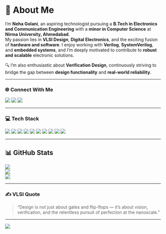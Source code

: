 # 💫 About Me  
I’m **Neha Golani**, an aspiring technologist pursuing a **B.Tech in Electronics and Communication Engineering** with a **minor in Computer Science** at **Nirma University, Ahmedabad**.  
My passion lies in **VLSI Design**, **Digital Electronics**, and the exciting fusion of **hardware and software**. I enjoy working with **Verilog**, **SystemVerilog**, and **embedded systems**, and I’m deeply motivated to contribute to **robust and scalable** electronic solutions.  

🔍 I’m also enthusiastic about **Verification Design**, continuously striving to bridge the gap between **design functionality** and **real-world reliability**.  

---
### 🌐 Connect With Me  
<a href="https://linkedin.com/in/neha-golani-546308252"><img src="https://img.shields.io/badge/LinkedIn-Neha%20Golani-0A66C2?style=plastic&logo=linkedin&logoColor=white"></a> <a href="https://x.com/nehagolani19"><img src="https://img.shields.io/badge/X-@nehagolani19-000000?style=plastic&logo=X&logoColor=white"></a> <a href="mailto:nehagolani2005@gmail.com"><img src="https://img.shields.io/badge/Email-nehagolani2005@gmail.com-D14836?style=plastic&logo=gmail&logoColor=white"></a>

---

### 💻 Tech Stack  
<img src="https://img.shields.io/badge/C-00599C?style=plastic&logo=c&logoColor=white"/> <img src="https://img.shields.io/badge/C++-00599C?style=plastic&logo=c%2B%2B&logoColor=white"/> <img src="https://img.shields.io/badge/Python-3670A0?style=plastic&logo=python&logoColor=ffdd54"/> <img src="https://img.shields.io/badge/Verilog-8A2BE2?style=plastic&logoColor=white"/> <img src="https://img.shields.io/badge/SystemVerilog-800000?style=plastic&logoColor=white"/> <img src="https://img.shields.io/badge/Embedded_C-darkgreen?style=plastic&logo=c&logoColor=white"/> <img src="https://img.shields.io/badge/Assembly-808080?style=plastic&logoColor=white"/> <img src="https://img.shields.io/badge/Linux_Shell-333333?style=plastic&logo=linux&logoColor=white"/> <img src="https://img.shields.io/badge/SQL-07405E?style=plastic&logo=mysql&logoColor=white"/> <img src="https://img.shields.io/badge/MATLAB-e16737?style=plastic&logoColor=white"/>



---

## 📊 GitHub Stats  
![](https://github-readme-stats.vercel.app/api?username=Nehagolani19&theme=onedark&hide_border=false&include_all_commits=true&count_private=false)  
![](https://nirzak-streak-stats.vercel.app/?user=Nehagolani19&theme=onedark&hide_border=false)  
![](https://github-readme-stats.vercel.app/api/top-langs/?username=Nehagolani19&theme=onedark&hide_border=false&include_all_commits=true&count_private=false&layout=compact)  

---

### ✍️ VLSI Quote  
> “Design is not just about gates and flip-flops — it’s about vision, verification, and the relentless pursuit of perfection at the nanoscale.”  

---

[![](https://visitcount.itsvg.in/api?id=Nehagolani19&icon=0&color=0)](https://visitcount.itsvg.in)

<!-- Proudly created with GPRM ( https://gprm.itsvg.in ) -->
